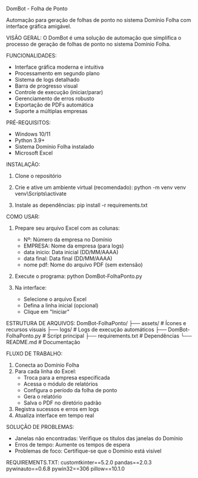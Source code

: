 DomBot - Folha de Ponto

Automação para geração de folhas de ponto no sistema Domínio Folha com interface gráfica amigável.

VISÃO GERAL:
O DomBot é uma solução de automação que simplifica o processo de geração de folhas de ponto no sistema Domínio Folha.

FUNCIONALIDADES:
- Interface gráfica moderna e intuitiva
- Processamento em segundo plano
- Sistema de logs detalhado
- Barra de progresso visual
- Controle de execução (iniciar/parar)
- Gerenciamento de erros robusto
- Exportação de PDFs automática
- Suporte a múltiplas empresas

PRÉ-REQUISITOS:
- Windows 10/11
- Python 3.9+
- Sistema Domínio Folha instalado
- Microsoft Excel

INSTALAÇÃO:
1. Clone o repositório

2. Crie e ative um ambiente virtual (recomendado):
python -m venv venv
venv\Scripts\activate

3. Instale as dependências:
pip install -r requirements.txt

COMO USAR:
1. Prepare seu arquivo Excel com as colunas:
   - Nº: Número da empresa no Domínio
   - EMPRESA: Nome da empresa (para logs)
   - data inicio: Data inicial (DD/MM/AAAA)
   - data final: Data final (DD/MM/AAAA)
   - nome pdf: Nome do arquivo PDF (sem extensão)

2. Execute o programa:
python DomBot-FolhaPonto.py

3. Na interface:
   - Selecione o arquivo Excel
   - Defina a linha inicial (opcional)
   - Clique em "Iniciar"

ESTRUTURA DE ARQUIVOS:
DomBot-FolhaPonto/
├── assets/                     # Ícones e recursos visuais
├── logs/                       # Logs de execução automáticos
├── DomBot-FolhaPonto.py        # Script principal
├── requirements.txt            # Dependências
└── README.md                   # Documentação

FLUXO DE TRABALHO:
1. Conecta ao Domínio Folha
2. Para cada linha do Excel:
   - Troca para a empresa especificada
   - Acessa o módulo de relatórios
   - Configura o período da folha de ponto
   - Gera o relatório
   - Salva o PDF no diretório padrão
3. Registra sucessos e erros em logs
4. Atualiza interface em tempo real

SOLUÇÃO DE PROBLEMAS:
- Janelas não encontradas: Verifique os títulos das janelas do Domínio
- Erros de tempo: Aumente os tempos de espera
- Problemas de foco: Certifique-se que o Domínio está visível

REQUIREMENTS.TXT:
customtkinter==5.2.0
pandas==2.0.3
pywinauto==0.6.8
pywin32==306
pillow==10.1.0
